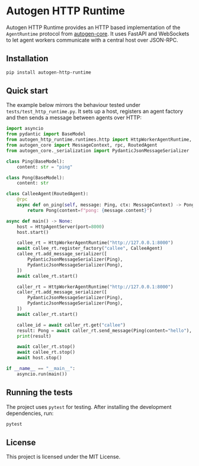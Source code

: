 # Autogen HTTP Runtime

Autogen HTTP Runtime provides an HTTP based implementation of the
`AgentRuntime` protocol from [autogen-core](https://github.com/microsoft/autogen).
It uses FastAPI and WebSockets to let agent workers communicate with a
central host over JSON-RPC.

## Installation

```bash
pip install autogen-http-runtime
```

## Quick start

The example below mirrors the behaviour tested under `tests/test_http_runtime.py`.
It sets up a host, registers an agent factory and then sends a message between
agents over HTTP:

```python
import asyncio
from pydantic import BaseModel
from autogen_http_runtime.runtimes.http import HttpWorkerAgentRuntime, HttpAgentServer
from autogen_core import MessageContext, rpc, RoutedAgent
from autogen_core._serialization import PydanticJsonMessageSerializer

class Ping(BaseModel):
    content: str = "ping"

class Pong(BaseModel):
    content: str

class CalleeAgent(RoutedAgent):
    @rpc
    async def on_ping(self, message: Ping, ctx: MessageContext) -> Pong:
        return Pong(content=f"pong: {message.content}")

async def main() -> None:
    host = HttpAgentServer(port=8000)
    host.start()

    callee_rt = HttpWorkerAgentRuntime("http://127.0.0.1:8000")
    await callee_rt.register_factory("callee", CalleeAgent)
    callee_rt.add_message_serializer([
        PydanticJsonMessageSerializer(Ping),
        PydanticJsonMessageSerializer(Pong),
    ])
    await callee_rt.start()

    caller_rt = HttpWorkerAgentRuntime("http://127.0.0.1:8000")
    caller_rt.add_message_serializer([
        PydanticJsonMessageSerializer(Ping),
        PydanticJsonMessageSerializer(Pong),
    ])
    await caller_rt.start()

    callee_id = await caller_rt.get("callee")
    result: Pong = await caller_rt.send_message(Ping(content="hello"), recipient=callee_id)
    print(result)

    await caller_rt.stop()
    await callee_rt.stop()
    await host.stop()

if __name__ == "__main__":
    asyncio.run(main())
```

## Running the tests

The project uses `pytest` for testing. After installing the development
dependencies, run:

```bash
pytest
```

## License

This project is licensed under the MIT License.

